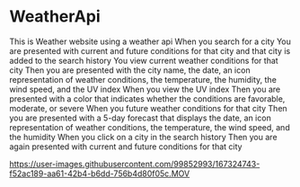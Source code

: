 # WeatherApi
This is Weather website using a weather api
When you search for a city
You are presented with current and future conditions for that city and that city is added to the search history
You view current weather conditions for that city
Then you are presented with the city name, the date, an icon representation of weather conditions, the temperature, the humidity, the wind speed, and the UV index
When you view the UV index
Then you are presented with a color that indicates whether the conditions are favorable, moderate, or severe
When you future weather conditions for that city
Then you are presented with a 5-day forecast that displays the date, an icon representation of weather conditions, the temperature, the wind speed, and the humidity
When you click on a city in the search history
Then you are again presented with current and future conditions for that city


https://user-images.githubusercontent.com/99852993/167324743-f52ac189-aa61-42b4-b6dd-756b4d80f05c.MOV

